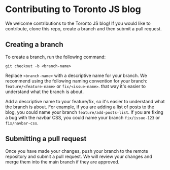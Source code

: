 # Contributing to Toronto JS blog

We welcome contributions to the Toronto JS blog! If you would like to contribute, clone this repo, create a branch and then submit a pull request.

## Creating a branch

To create a branch, run the following command:

```shell
git checkout -b <branch-name>
```

Replace `<branch-name>` with a descriptive name for your branch. We recommend using the following naming convention for your branch: `feature/<feature-name>` or `fix/<issue-name>`. that way it's easier to understand what the branch is about.

Add a descriptive name to your feature/fix, so it's easier to understand what the branch is about. For example, if you are adding a list of posts to the blog, you could name your branch `feature/add-posts-list`. If you are fixing a bug with the navbar CSS, you could name your branch `fix/issue-123` or `fix/navbar-css`.

## Submitting a pull request

Once you have made your changes, push your branch to the remote repository and submit a pull request. We will review your changes and merge them into the main branch if they are approved.
